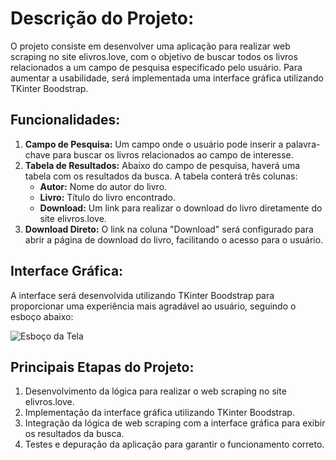 <h1>Descrição do Projeto:</h1>

<p>O projeto consiste em desenvolver uma aplicação para realizar web scraping no site elivros.love, com o objetivo de buscar todos os livros relacionados a um campo de pesquisa especificado pelo usuário. Para aumentar a usabilidade, será implementada uma interface gráfica utilizando TKinter Boodstrap.</p>

<h2>Funcionalidades:</h2>

<ol>
    <li><strong>Campo de Pesquisa:</strong> Um campo onde o usuário pode inserir a palavra-chave para buscar os livros relacionados ao campo de interesse.</li>
    <li><strong>Tabela de Resultados:</strong> Abaixo do campo de pesquisa, haverá uma tabela com os resultados da busca. A tabela conterá três colunas:
        <ul>
            <li><strong>Autor:</strong> Nome do autor do livro.</li>
            <li><strong>Livro:</strong> Título do livro encontrado.</li>
            <li><strong>Download:</strong> Um link para realizar o download do livro diretamente do site elivros.love.</li>
        </ul>
    </li>
    <li><strong>Download Direto:</strong> O link na coluna "Download" será configurado para abrir a página de download do livro, facilitando o acesso para o usuário.</li>
</ol>

<h2>Interface Gráfica:</h2>
<p>A interface será desenvolvida utilizando TKinter Boodstrap para proporcionar uma experiência mais agradável ao usuário, seguindo o esboço abaixo:</p>
<p><img src="link_para_a_imagem" alt="Esboço da Tela"></p>

<h2>Principais Etapas do Projeto:</h2>
<ol>
    <li>Desenvolvimento da lógica para realizar o web scraping no site elivros.love.</li>
    <li>Implementação da interface gráfica utilizando TKinter Boodstrap.</li>
    <li>Integração da lógica de web scraping com a interface gráfica para exibir os resultados da busca.</li>
    <li>Testes e depuração da aplicação para garantir o funcionamento correto.</li>
</ol>

</body>
</html>
